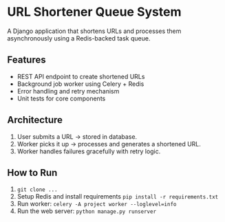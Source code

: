 # URL Shortener Queue System
A Django application that shortens URLs and processes them asynchronously using a Redis-backed task queue.

## Features
- REST API endpoint to create shortened URLs
- Background job worker using Celery + Redis
- Error handling and retry mechanism
- Unit tests for core components

## Architecture
1. User submits a URL → stored in database.
2. Worker picks it up → processes and generates a shortened URL.
3. Worker handles failures gracefully with retry logic.

## How to Run
1. `git clone ...`
2. Setup Redis and install requirements `pip install -r requirements.txt`
3. Run worker: `celery -A project worker --loglevel=info`
4. Run the web server: `python manage.py runserver`
